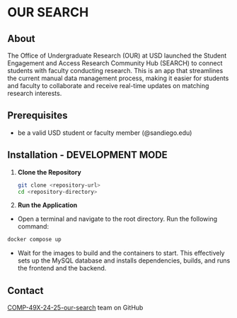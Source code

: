 # OUR SEARCH

## About

The Office of Undergraduate Research (OUR) at USD launched the Student Engagement and Access Research Community Hub (SEARCH) to connect students with faculty conducting research. This is an app that streamlines the current manual data management process, making it easier for students and faculty to collaborate and receive real-time updates on matching research interests.

## Prerequisites

* be a valid USD student or faculty member (@sandiego.edu)

## Installation - DEVELOPMENT MODE

1. **Clone the Repository**
   ```bash
   git clone <repository-url>
   cd <repository-directory>
   ```

2. **Run the Application**

  - Open a terminal and navigate to the root directory. Run the following command:

   ```bash
   docker compose up
   ```
  
- Wait for the images to build and the containers to start. This effectively sets up the MySQL database and installs dependencies, builds, and runs the frontend and the backend.


## Contact 
[COMP-49X-24-25-our-search](https://github.com/orgs/usd-cs/teams/comp-49x-24-25-our-search) team on GitHub